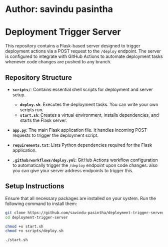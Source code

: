 # Author: savindu pasintha
# Deployment Trigger Server

This repository contains a Flask-based server designed to trigger deployment actions via a POST request to the `/deploy` endpoint. The server is configured to integrate with GitHub Actions to automate deployment tasks whenever code changes are pushed to any branch.

## Repository Structure 

- **`scripts/`**: Contains essential shell scripts for deployment and server setup.
  - **`deploy.sh`**: Executes the deployment tasks. You can write your own scripts run.
  - **`start.sh`**: Creates a virtual environment, installs dependencies, and starts the Flask server.

- **`app.py`**: The main Flask application file. It handles incoming POST requests to trigger the deployment script.

- **`requirements.txt`**: Lists Python dependencies required for the Flask application.

- **`.github/workflows/deploy.yml`**: GitHub Actions workflow configuration to automatically trigger the `/deploy` endpoint upon code changes.
 also you can give your server address endpoints to trigger this.

## Setup Instructions
Ensure that all necessary packages are installed on your system. Run the following command to install them:

```bash
git clone https://github.com/savindu-pasintha/deployment-trigger-server.git
cd deployment-trigger-server

chmod +x start.sh
chmod +x scripts/deploy.sh

./start.sh

